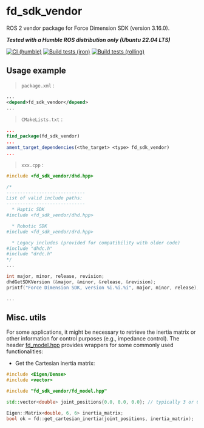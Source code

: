 # fd_sdk_vendor
ROS 2 vendor package for Force Dimension SDK (version 3.16.0).

***Tested with a Humble ROS distribution only (Ubuntu 22.04 LTS)***

[![CI (humble)](https://github.com/ICube-Robotics/fd_sdk_vendor/actions/workflows/ci.yml/badge.svg)](https://github.com/ICube-Robotics/fd_sdk_vendor/actions/workflows/ci.yml)
[![Build tests (iron)](../../actions/workflows/ci-iron.yaml/badge.svg?branch=main)](../../actions/workflows/ci-iron.yaml?query=branch:main)
[![Build tests (rolling)](../../actions/workflows/ci-rolling.yaml/badge.svg?branch=main)](../../actions/workflows/ci-rolling.yaml?query=branch:main)

## Usage example


> `package.xml` :
```xml
...
<depend>fd_sdk_vendor</depend>
...
```

> `CMakeLists.txt` :
```cmake
...
find_package(fd_sdk_vendor)
...
ament_target_dependencies(<the_target> <type> fd_sdk_vendor)
...
```
> `xxx.cpp` :
```cpp
#include <fd_sdk_vendor/dhd.hpp>

/*
-----------------------------
List of valid include paths:
-----------------------------
  * Haptic SDK
#include <fd_sdk_vendor/dhd.hpp>

  * Robotic SDK
#include <fd_sdk_vendor/drd.hpp>

  * Legacy includes (provided for compatibility with older code)
#include "dhdc.h"
#include "drdc.h"
*/
...

int major, minor, release, revision;
dhdGetSDKVersion (&major, &minor, &release, &revision);
printf("Force Dimension SDK, version %i.%i.%i", major, minor, release);

...
```

## Misc. utils

For some applications, it might be necessary to retrieve the inertia matrix or other information for control purposes (e.g., impedance control).
The header [fd_model.hpp](include/fd_sdk_vendor/fd_model.hpp) provides wrappers for some commonly used functionalities:

- Get the Cartesian inertia matrix:

```cpp
#include <Eigen/Dense>
#include <vector>

#include "fd_sdk_vendor/fd_model.hpp"

std::vector<double> joint_positions{0.0, 0.0, 0.0}; // typically 3 or 6 DoF

Eigen::Matrix<double, 6, 6> inertia_matrix;
bool ok = fd::get_cartesian_inertia(joint_positions, inertia_matrix);
```
